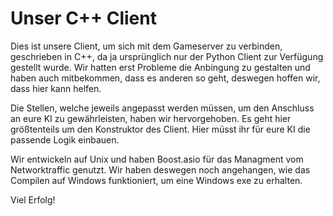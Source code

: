 # Unser C++ Client
Dies ist unsere Client, um sich mit dem Gameserver zu verbinden, geschrieben in C++, da ja ursprünglich nur der Python Client zur Verfügung gestellt wurde. Wir hatten erst Probleme die Anbingung zu gestalten und haben auch mitbekommen, dass es anderen so geht, deswegen hoffen wir, dass hier kann helfen. 

Die Stellen, welche jeweils angepasst werden müssen, um den Anschluss an eure KI zu gewährleisten, haben wir hervorgehoben. Es geht hier größtenteils um den Konstruktor des Client. Hier müsst ihr für eure KI die passende Logik einbauen.

Wir entwickeln auf Unix und haben Boost.asio für das Managment vom Networktraffic genutzt. Wir haben deswegen noch angehangen, wie das Compilen auf Windows funktioniert, um eine Windows exe zu erhalten. 

Viel Erfolg!